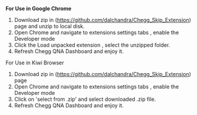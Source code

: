 ****For Use in Google Chrome****
1. Download zip in (https://github.com/dalchandra/Chegg_Skip_Extension) page and unzip to local disk.
2. Open Chrome and navigate to extensions settings tabs , enable the Developer mode
3. Click the Load unpacked extension , select the unzipped folder.
4. Refresh Chegg QNA Dashboard and enjoy it.

For Use in Kiwi Browser

1. Download zip in (https://github.com/dalchandra/Chegg_Skip_Extension) page
2. Open Chrome and navigate to extensions settings tabs , enable the Developer mode
4. Click on 'select from .zip' and select downloaded .zip file.
5. Refresh Chegg QNA Dashboard and enjoy it.
